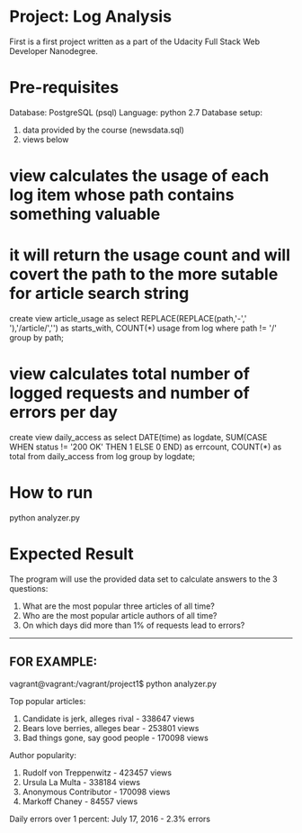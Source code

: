# Project: Log Analysis

First is a first project written as a part of the Udacity Full Stack Web Developer Nanodegree.

# Pre-requisites

Database: PostgreSQL (psql)
Language: python 2.7
Database setup:
1. data provided by the course (newsdata.sql)
2. views below

# view calculates the usage of each log item whose path contains something valuable
# it will return the usage count and will covert the path to the more sutable for article search string 
create view article_usage as
	select REPLACE(REPLACE(path,'-',' '),'/article/','') as starts_with, COUNT(*) usage
	from log
	where path != '/'
	group by path;

# view calculates total number of logged requests and number of errors per day
create view daily_access as
	select DATE(time) as logdate, SUM(CASE WHEN status != '200 OK' THEN 1 ELSE 0 END) as errcount, COUNT(*) as total
	from daily_access
	from log
	group by logdate;	

# How to run

python analyzer.py

# Expected Result

The program will use the provided data set to calculate answers to the 3 questions:
1. What are the most popular three articles of all time?
2. Who are the most popular article authors of all time?
3. On which days did more than 1% of requests lead to errors? 

---------------------------------
FOR EXAMPLE:
---------------------------------
vagrant@vagrant:/vagrant/project1$ python analyzer.py

Top popular articles:
1. Candidate is jerk, alleges rival - 338647 views
2. Bears love berries, alleges bear - 253801 views
3. Bad things gone, say good people - 170098 views

Author popularity:
1. Rudolf von Treppenwitz - 423457 views
2. Ursula La Multa - 338184 views
3. Anonymous Contributor - 170098 views
4. Markoff Chaney - 84557 views

Daily errors over 1 percent:
July      17, 2016 -    2.3% errors
